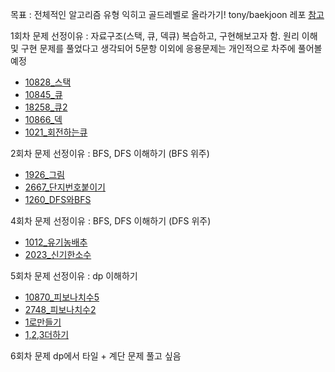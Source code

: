 목표 : 전체적인 알고리즘 유형 익히고 골드레벨로 올라가기! tony/baekjoon 레포 [참고](https://github.com/tony9402/baekjoon)

1회차 문제 선정이유 : 자료구조(스택, 큐, 덱큐) 복습하고, 구현해보고자 함. 원리 이해 및 구현 문제를 풀었다고 생각되어 5문항 이외에 응용문제는 개인적으로 차주에 풀어볼 예정
- [10828_스택](https://www.acmicpc.net/problem/10828)
- [10845_큐](https://www.acmicpc.net/problem/10845)
- [18258_큐2](https://www.acmicpc.net/problem/18258)
- [10866_덱](https://www.acmicpc.net/problem/10866)
- [1021_회전하는큐](https://www.acmicpc.net/problem/1021)

2회차 문제 선정이유 : BFS, DFS 이해하기 (BFS 위주)
- [1926_그림](https://www.acmicpc.net/problem/1926)
- [2667_단지번호붙이기](https://www.acmicpc.net/problem/2667)
- [1260_DFS와BFS](https://www.acmicpc.net/problem/1260)

4회차 문제 선정이유 : BFS, DFS 이해하기 (DFS 위주)
- [1012_유기농배추](https://www.acmicpc.net/problem/1012)
- [2023_신기한소수](https://www.acmicpc.net/problem/2023)

5회차 문제 선정이유 : dp 이해하기
- [10870_피보나치수5](https://www.acmicpc.net/problem/10870)
- [2748_피보나치수2](https://www.acmicpc.net/problem/2748)
- [1로만들기](https://www.acmicpc.net/problem/1463)
- [1,2,3더하기](https://www.acmicpc.net/problem/9095)

6회차 문제
dp에서 타일 + 계단 문제 풀고 싶음